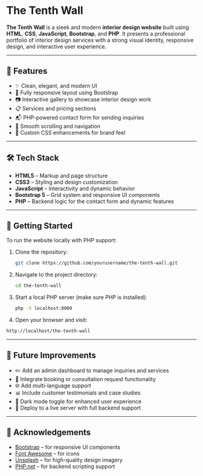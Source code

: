# The Tenth Wall

**The Tenth Wall** is a sleek and modern **interior design website** built using **HTML**, **CSS**, **JavaScript**, **Bootstrap**, and **PHP**. It presents a professional portfolio of interior design services with a strong visual identity, responsive design, and interactive user experience.

---

## 🌟 Features

- ✨ Clean, elegant, and modern UI
- 📱 Fully responsive layout using Bootstrap
- 📷 Interactive gallery to showcase interior design work
- 📋 Services and pricing sections
- 📬 PHP-powered contact form for sending inquiries
- 🔗 Smooth scrolling and navigation
- 🎨 Custom CSS enhancements for brand feel

---

## 🛠️ Tech Stack

- **HTML5** – Markup and page structure
- **CSS3** – Styling and design customization
- **JavaScript** – Interactivity and dynamic behavior
- **Bootstrap 5** – Grid system and responsive UI components
- **PHP** – Backend logic for the contact form and dynamic features

---

## 🚀 Getting Started

To run the website locally with PHP support:

1. Clone the repository:
   ```bash
   git clone https://github.com/yourusername/the-tenth-wall.git
   ```
2. Navigate to the project directory:
   ```bash
   cd the-tenth-wall
    ```
3. Start a local PHP server (make sure PHP is installed):
   ```bash
   php -S localhost:8000
   ```
4. Open your browser and visit:
  ```bash
  http://localhost/the-tenth-wall
  ```

---

## 🔮 Future Improvements

- ✏️ Add an admin dashboard to manage inquiries and services
- 🛒 Integrate booking or consultation request functionality
- 🌐 Add multi-language support
- 📊 Include customer testimonials and case studies
- 🌙 Dark mode toggle for enhanced user experience
- 🚀 Deploy to a live server with full backend support

---

## 🙌 Acknowledgements

- [Bootstrap](https://getbootstrap.com/) – for responsive UI components
- [Font Awesome](https://fontawesome.com/) – for icons
- [Unsplash](https://unsplash.com/) – for high-quality design imagery
- [PHP.net](https://www.php.net/) – for backend scripting support


